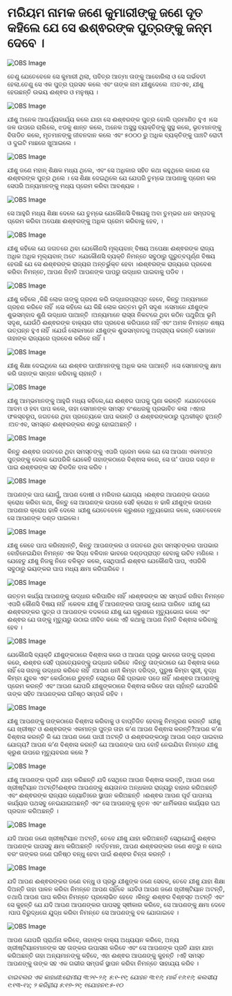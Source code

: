 # ମରିୟମ ନାମକ ଜଣେ କୁମାରୀଙ୍କୁ ଜଣେ ଦୂତ କହିଲେ ଯେ ସେ ଈଶ୍ଵରଙ୍କ ପୁତ୍ରଙ୍କୁ ଜନ୍ମ ଦେବେ ।

![OBS Image](https://cdn.door43.org/obs/jpg/360px/obs-en-49-01.jpg)

ତେଣୁ ଯେତେବେଳେ ସେ କୁମାରୀ ଥିଲା, ପବିତ୍ର ଆତ୍ମା ତାଙ୍କୁ ଆବୋରିଲା ଓ ସେ  ଗର୍ଭବତୀ ହେଲା.ତେଣୁ ସେ ଏକ ପୁତ୍ର ପ୍ରସବ କଲେ ଏବଂ ତାଙ୍କ ନାମ ଯୀଶୁଦେଲେ  ।ଅତଏବ, ଯୀଶୁ ହେଉଛନ୍ତି ଉଭୟ ଈଶ୍ଵର ଓ ମନୁଷ୍ୟ ।

![OBS Image](https://cdn.door43.org/obs/jpg/360px/obs-en-49-02.jpg)

ଯୀଶୁ ଅନେକ ଆଶ୍ଚର୍ଯ୍ୟକାର୍ଯ୍ୟ କଲେ ଯାହା ସେ ଈଶ୍ଵରଙ୍କ ପୁତ୍ର ବୋଲି ପ୍ରମାଣିତ ହୁଏ ।ସେ ଜଳ ଉପରେ ଚାଲିଲେ, ଝଡକୁ ଶାନ୍ତ କଲେ, ଅନେକ ଅସୁସ୍ଥ ବ୍ୟକ୍ତିଙ୍କୁ ସୁସ୍ଥ କଲେ, ଭୂତମାନଙ୍କୁ ବିତାଡିତ କଲେ, ମୃତମାନଙ୍କୁ ଜୀବନଦାନ କଲେ ଏବଂ ୫୦୦୦ ରୁ ଅଧିକ ବ୍ୟକ୍ତିଙ୍କୁ ପାଞ୍ଚଟି ରୋଟୀ ଓ ଦୁଇଟି ମାଛରେ ଖୁଆଇଲେ । 

![OBS Image](https://cdn.door43.org/obs/jpg/360px/obs-en-49-03.jpg)

ଯୀଶୁ ଜଣେ ମହାନ୍ ଶିକ୍ଷକ ମଧ୍ୟ ଥିଲେ, ଏବଂ ସେ ଅଧିକାର ସହିତ କଥା କହୁଥିଲେ କାରଣ ସେ ଈଶ୍ଵରଙ୍କ ପୁତ୍ର ଥିଲେ । ସେ ଶିକ୍ଷା ଦେଇଥିଲେ ଯେ ଯେପରି ତୁମ୍ଭେ ଆପଣାକୁ ପ୍ରେମ କର ସେପରି ଅନ୍ୟମାନଙ୍କୁ ମଧ୍ୟ ପ୍ରେମ କରିବା ଆବଶ୍ୟକ ।

![OBS Image](https://cdn.door43.org/obs/jpg/360px/obs-en-49-04.jpg)

ସେ ଆହୁରି ମଧ୍ୟ ଶିକ୍ଷା ଦେଲେ ଯେ ତୁମ୍ଭେ ଯେକୌଣସି ବିଷୟକୁ ଅବା ତୁମ୍ଭର ଧନ ସମ୍ପଦକୁ ପ୍ରେମ କରିବା ଅପେକ୍ଷା ଈଶ୍ଵରଙ୍କୁ ଅଧିକ ପ୍ରେମ କରିବାକୁ ହେବ,  ।

![OBS Image](https://cdn.door43.org/obs/jpg/360px/obs-en-49-05.jpg)

ଯୀଶୁ କହିଲେ ଯେ ଜଗତରେ ଥିବା ଯେକୌଣସି ମୂଲ୍ୟବାନ୍ ବିଷୟ ଅପେକ୍ଷା ଈଶ୍ଵରଙ୍କ ରାଜ୍ୟ ଅଧିକ ଅଧିକ ମୂଲ୍ୟବାନ୍ ଅଟେ ।ଯେକୌଣସି ବ୍ୟକ୍ତି ନିମନ୍ତେ ସବୁଠାରୁ ଗୁରୁତ୍ବପୂର୍ଣ୍ଣ ବିଷୟ ହେଉଛି ଯେ ସେ ଈଶ୍ଵରଙ୍କ ରାଜ୍ୟର ଅନ୍ତର୍ଭୁକ୍ତ ହେବା ।ଈଶ୍ଵରଙ୍କ ରାଜ୍ୟରେ ପ୍ରବେଶ କରିବା ନିମନ୍ତେ, ଆପଣ ନିହାତି ଆପଣଙ୍କ ପାପରୁ ଉଦ୍ଧାର ପାଇବାକୁ ପଡିବ ।

![OBS Image](https://cdn.door43.org/obs/jpg/360px/obs-en-49-06.jpg)

ଯୀଶୁ କହିଲେ ,କିଛି ଲୋକ ତାଙ୍କୁ ଗ୍ରହଣ କରି ଉଦ୍ଧାରପ୍ରାପ୍ତ ହେବେ, କିନ୍ତୁ ଅନ୍ୟମାନେ ଗ୍ରହଣ କରିବେ ନାହିଁ ।ସେ କହିଲେ ଯେ କିଛି ଲୋକ ଉତ୍ତମ ଭୂମି ସଦୃଶ ।ସେମାନେ ଯୀଶୁଙ୍କ ଶୁଭସମ୍ବାଦ ଶୁଣି ଉଦ୍ଧାର ପାଆନ୍ତି ।ଅନ୍ୟମାନେ ରାସ୍ତା ନିକଟରେ ଥିବା କଠିନ ପଥୁରିଆ ଭୂମି ସଦୃଶ, ଯେଉଁଠି ଈଶ୍ଵରଙ୍କ ବାକ୍ୟର ବୀଜ ପ୍ରବେଶ କରିପାରେ ନାହିଁ ଏବଂ ଅମଳ ନିମନ୍ତେ ଶଷ୍ୟ ଉତ୍ପନ୍ନ ହୁଏ ନାହିଁ ।ଯେଉଁ ଲୋକମାନେ ଯୀଶୁଙ୍କ ଶୁଭସମ୍ବାଦକୁ ଅଗ୍ରାହ୍ୟ କରନ୍ତି ସେମାନେ ତାହାଙ୍କ ରାଜ୍ୟରେ ପ୍ରବେଶ କରିବେ ନାହିଁ ।

![OBS Image](https://cdn.door43.org/obs/jpg/360px/obs-en-49-07.jpg)

ଯୀଶୁ ଶିକ୍ଷା ଦେଇଥିଲେ ଯେ ଈଶ୍ଵର ପାପୀମାନଙ୍କୁ ଅଧିକ ଭଲ ପାଆନ୍ତି ।ସେ ସେମାନଙ୍କୁ କ୍ଷମା କରି ତାହାଙ୍କ ସନ୍ତାନ କରିବାକୁ ଚାହାନ୍ତି ।

![OBS Image](https://cdn.door43.org/obs/jpg/360px/obs-en-49-08.jpg)

ଯୀଶୁ ଆମ୍ଭମାନଙ୍କୁ ଆହୁରି ମଧ୍ୟ କହିଲେ,ଯେ ଈଶ୍ଵର ପାପକୁ ଘୃଣା କରନ୍ତି ।ଯେତେବେଳେ ଆଦମ ଓ ହବା ପାପ କଲେ, ତାହା ସେମାନଙ୍କ ସମସ୍ତ ବଂଶଧରକୁ ପ୍ରଭାବିତ କଲା ।ଏହାର ଫଳସ୍ବରୂପ, ଜଗତରେ ଥିବା ପ୍ରତ୍ୟେକେ ପାପ କରନ୍ତି ଓ ଈଶ୍ଵରଙ୍କଠାରୁ ପୃଥକୀକୃତ ହୁଅନ୍ତି ।ଅତଏବ, ସମସ୍ତେ ଈଶ୍ଵରଙ୍କର ଶତ୍ରୁ ହୋଇଅଛନ୍ତି ।

![OBS Image](https://cdn.door43.org/obs/jpg/360px/obs-en-49-09.jpg)

କିନ୍ତୁ ଈଶ୍ଵର ଜଗତରେ ଥିବା ସମସ୍ତଙ୍କୁ ଏପରି ପ୍ରେମ କଲେ ଯେ ସେ ଆପଣା ଏକମାତ୍ର ପୁତ୍ରଙ୍କୁ ଦେଲେ ଯେପରିକି ଯେକେହି ତାହାଙ୍କଠାରେ ବିଶ୍ଵାସ କରେ, ସେ ତା’ ପାପର ଦଣ୍ଡ ନ ପାଇ ଈଶ୍ଵରଙ୍କ ସହ ଚିରଦିନ ବାସ କରିବ ।

![OBS Image](https://cdn.door43.org/obs/jpg/360px/obs-en-49-10.jpg)

ଆପଣଙ୍କ ପାପ ଯୋଗୁଁ, ଆପଣ ଦୋଷୀ ଓ ମରିବାର ଯୋଗ୍ୟ ।ଈଶ୍ଵର ଆପଣଙ୍କ ଉପରେ କ୍ରୋଧ କରିବା କଥା, କିନ୍ତୁ ସେ ଆପଣଙ୍କ ଉପରେ ସେହି କ୍ରୋଧ ନ ଢାଳି ଯୀଶୁଙ୍କ ଉପରେ ଆପଣାର କ୍ରୋଧ ଢାଳି ଦେଲେ ।ଯୀଶୁ ଯେତେବେଳେ କ୍ରୁଶରେ ମୃତ୍ୟୁଭୋଗ କଲେ, ସେତେବେଳେ ସେ ଆପଣଙ୍କ ଦଣ୍ଡ ପାଇଲେ।

![OBS Image](https://cdn.door43.org/obs/jpg/360px/obs-en-49-11.jpg)

ଯୀଶୁ କେବେ ପାପ କରିନାହାନ୍ତି, କିନ୍ତୁ ଆପଣଙ୍କର ଓ ଜଗତରେ ଥିବା ସମସ୍ତଙ୍କର ପାପଭାର ବୋହିନେଇଯିବା ନିମନ୍ତେ ଏକ ସିଦ୍ଧ ବଳିଦାନ ଭାବରେ ଦଣ୍ଡପ୍ରାପ୍ତ ହେବାକୁ ଉଚିତ ମଣିଲେ ।ଯେହେତୁ ଯୀଶୁ ନିଜକୁ ନିଜେ ବଳିକୃତ କଲେ, ସେଥିପାଇଁ ଈଶ୍ଵର ଯେକୌଣସି ପାପ, ଏପରିକି ସବୁଠାରୁ ଭୟଙ୍କର ପାପ ମଧ୍ୟ କ୍ଷମା କରିପାରିବେ ।

![OBS Image](https://cdn.door43.org/obs/jpg/360px/obs-en-49-12.jpg)

ଉତ୍ତମ କାର୍ଯ୍ୟ ଆପଣଙ୍କୁ ଉଦ୍ଧାର କରିପାରିବ ନାହିଁ ।ଈଶ୍ଵରଙ୍କ ସହ ସମ୍ପର୍କ ରଖିବା ନିମନ୍ତେ ଏପରି କୌଣସି ବିଷୟ ନାହିଁ ।କେବଳ ଯୀଶୁ ହିଁ ଆପଣଙ୍କର ପାପକୁ ଧୋଇ ପାରିବେ ।ଯୀଶୁ ଯେ ଈଶ୍ଵରଙ୍କର ପୁତ୍ର ଓ ଆପଣଙ୍କ ବଦଳରେ ଯୀଶୁ ଯେ କ୍ରୁଶରେ ମୃତ୍ୟୁଭୋଗ କଲେ ଏବଂ ଈଶ୍ଵର ଯେ ତାଙ୍କୁ ମୃତ୍ୟୁରୁ ଉଠାଇ ଜୀବିତ କଲେ ଏହି କଥାକୁ ଆପଣ ନିହାତି ବିଶ୍ଵାସ କରିବାକୁ ହେବ ।

![OBS Image](https://cdn.door43.org/obs/jpg/360px/obs-en-49-13.jpg)

ଯେକୌଣସି ବ୍ୟକ୍ତି ଯୀଶୁଙ୍କଠାରେ ବିଶ୍ଵାସ କରେ ଓ ଆପଣା ପ୍ରଭୁ ଭାବରେ ତାଙ୍କୁ ଗ୍ରହଣ କରେ, ଈଶ୍ଵର ସେହି ପ୍ରତ୍ୟେକଙ୍କୁ ଉଦ୍ଧାର କରିବେ ।କିନ୍ତୁ ତାଙ୍କଠାରେ ଯେ ବିଶ୍ଵାସ କରେ ନାହିଁ ସେ ତାହାକୁ ଉଦ୍ଧାର କରିବେ ନାହିଁ ।ଆପଣ ଧନୀ କିମ୍ବା ଦରିଦ୍ର, ପୁରୁଷ କିମ୍ବା ସ୍ତ୍ରୀ, ବୃଦ୍ଧ କିମ୍ବା ଯୁବକ ଏବଂ କେଉଁଠାରେ ରୁହନ୍ତି ସେଥିରେ କିଛି ପ୍ରଭାବ ପଡେ ନାହିଁ ।ଈଶ୍ଵର ଆପଣଙ୍କୁ ପ୍ରେମ କରନ୍ତି ଏବଂ ଆପଣ ଯେପରି ଯୀଶୁଙ୍କଠାରେ ବିଶ୍ଵାସ କରିବେ ତାହା ଚାହାଁନ୍ତି ଯେପରିକି ତାଙ୍କ ସହିତ ଆପଣଙ୍କର ଘନିଷ୍ଠ ସମ୍ପର୍କ ରହିବ ।

![OBS Image](https://cdn.door43.org/obs/jpg/360px/obs-en-49-14.jpg)

ଯୀଶୁ ଆପଣଙ୍କୁ ତାଙ୍କଠାରେ ବିଶ୍ଵାସ କରିବାକୁ ଓ ବାପ୍ତିଜିତ ହେବାକୁ ନିମନ୍ତ୍ରଣ କରନ୍ତି ।ଯୀଶୁ ଯେ ଖ୍ରୀଷ୍ଟ ଓ ଈଶ୍ଵରଙ୍କ ଏକମାତ୍ର ପୁତ୍ର ତାହା କ’ଣ ଆପଣ ବିଶ୍ଵାସ କରନ୍ତି?ଆପଣ କ’ଣ ବିଶ୍ଵାସ କରନ୍ତି କି ଯେ ଆପଣ ଜଣେ ପାପୀ ଅଟନ୍ତି ଓ ଈଶ୍ଵରଙ୍କଠାରୁ ଆପଣ ଦଣ୍ଡ ପାଇବାର ଯୋଗ୍ୟ? ଆପଣ କ’ଣ ବିଶ୍ଵାସ କରନ୍ତି ଯେ ଆପଣଙ୍କ ପାପ ବୋହି ନେଇଯିବା ନିମନ୍ତେ ଯୀଶୁ କ୍ରୁଶ ଉପରେ ମୃତ୍ୟୁବରଣ କଲେ ?

![OBS Image](https://cdn.door43.org/obs/jpg/360px/obs-en-49-15.jpg)

ଯୀଶୁ ଆପଣଙ୍କ ପ୍ରତି ଯାହା କରିଛନ୍ତି ଯଦି ସେଥିରେ ଆପଣ ବିଶ୍ଵାସ କରନ୍ତି, ଆପଣ ଜଣେ ଖ୍ରୀଷ୍ଟିୟାନ ଅଟନ୍ତି!ଈଶ୍ଵର ଆପଣଙ୍କୁ ଶୟତାନର ଅନ୍ଧକାର ରାଜ୍ୟରୁ ବାହାର କରିଅଛନ୍ତି ଏବଂ ଈଶ୍ଵରଙ୍କ ରାଜ୍ୟର ଜ୍ୟୋତିଃରେ ସ୍ଥାପନ କରିଅଛନ୍ତି ।ଈଶ୍ଵର ଆପଣ ପୂର୍ବ ପାପମୟ କାର୍ଯ୍ୟର ପଥସବୁ ନେଇଯାଇଅଛନ୍ତି ଏବଂ ସେ ଆପଣଙ୍କୁ ନୂତନ ଏବଂ ଧାର୍ମିକତାର କାର୍ଯ୍ୟର ପଥ ପ୍ରଦାନ କରିଅଛନ୍ତି ।

![OBS Image](https://cdn.door43.org/obs/jpg/360px/obs-en-49-16.jpg)

ଯଦି ଆପଣ ଜଣେ ଖ୍ରୀଷ୍ଟିୟାନ ଅଟନ୍ତି, ତେବେ ଯୀଶୁ ଯାହା କରିଅଛନ୍ତି ସେଥିଯୋଗୁଁ ଈଶ୍ଵର ଆପଣଙ୍କ ପାପସବୁ କ୍ଷମା କରିଅଛନ୍ତି ।ବର୍ତ୍ତମାନ, ଆପଣ ଈଶ୍ଵରଙ୍କର ଜଣେ ଶତ୍ରୁ ନ ହୋଇ ବରଂ ତାଙ୍କର ଜଣେ ଘନିଷ୍ଠ ବନ୍ଧୁ ହେବା ପାଇଁ ଈଶ୍ଵର ଚିନ୍ତା କରନ୍ତି ।

![OBS Image](https://cdn.door43.org/obs/jpg/360px/obs-en-49-17.jpg)

ଯଦି ଆପଣ ଈଶ୍ଵରଙ୍କର ଜଣେ ବନ୍ଧୁ ଓ ପ୍ରଭୁ ଯୀଶୁଙ୍କ ଜଣେ ସେବକ, ତେବେ ଯୀଶୁ ଯାହା ଶିକ୍ଷା ଦିଅନ୍ତି ତାହା ପାଳନ କରିବା ନିମନ୍ତେ ଆପଣ ଚାହିଁବେ ।ଯଦିଓ ଆପଣ ଜଣେ ଖ୍ରୀଷ୍ଟିୟାନ ଅଟନ୍ତି, ତଥାପି ଆପଣ ପାପ କରିବା ନିମନ୍ତେ ପ୍ରଲୋଭିତ ହେବେ ।କିନ୍ତୁ ଈଶ୍ଵର ବିଶ୍ଵସ୍ତ ଅଟନ୍ତି ଏବଂ ସେ କୁହନ୍ତି ଯେ ଯଦି ଆପଣ ଆପଣଙ୍କର ପାପସବୁ ସ୍ଵୀକାର କରିବେ, ସେ ଆପଣଙ୍କୁ କ୍ଷମା ଦେବେ ।ପାପ ବିରୁଦ୍ଧରେ ଯୁଦ୍ଧ କରିବା ନିମନ୍ତେ ସେ ଆପଣଙ୍କୁ ବଳ ଯୋଗାଇବେ ।

![OBS Image](https://cdn.door43.org/obs/jpg/360px/obs-en-49-18.jpg)

ଆପଣ ଯେପରି ପ୍ରାର୍ଥନା କରିବେ, ତାହାଙ୍କ ବାକ୍ୟ ଅଧ୍ୟୟନ କରିବେ, ଅନ୍ୟ ଖ୍ରୀଷ୍ଟିୟାନମାନଙ୍କ ସହ ତାଙ୍କର ଉପାସନା କରିବେ ଏବଂ ସେ ଆପଣଙ୍କ ପ୍ରତି ଯାହା ଯାହା କରିଅଛନ୍ତି ତାହା ଅନ୍ୟମାନଙ୍କୁ କହିବେ, ଏହା ଈଶ୍ଵର ଆପଣଙ୍କୁ କୁହନ୍ତି ।ଏହି ସମସ୍ତ ଆପଣଙ୍କୁ ତାଙ୍କ ସହ ଏକ ଗଭୀର ସମ୍ପର୍କ ସ୍ଥାପନ କରିବା ନିମନ୍ତେ ସାହାଯ୍ୟ କରିବ ।

_ବାଇବଲର ଏକ କାହାଣୀ:ରୋମୀୟ ୩:୨୧-୨୬; ୫:୧-୧୧; ଯୋହନ ୩:୧୬; ମାର୍କ ୧୬:୧୬; କଲସୀୟ ୧:୧୩-୧୪;    ୨ କରିନ୍ଥୀୟ ୫:୧୭-୨୧; ୧ଯୋହନ୧:୫-୧୦_